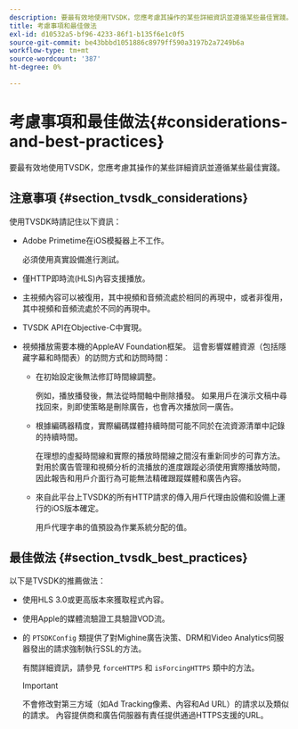 ```yaml
---
description: 要最有效地使用TVSDK，您應考慮其操作的某些詳細資訊並遵循某些最佳實踐。
title: 考慮事項和最佳做法
exl-id: d10532a5-bf96-4233-86f1-b135f6e1c0f5
source-git-commit: be43bbbd1051886c8979ff590a3197b2a7249b6a
workflow-type: tm+mt
source-wordcount: '387'
ht-degree: 0%

---
```


# 考慮事項和最佳做法{#considerations-and-best-practices}

要最有效地使用TVSDK，您應考慮其操作的某些詳細資訊並遵循某些最佳實踐。

## 注意事項 {#section_tvsdk_considerations}

使用TVSDK時請記住以下資訊：

* Adobe Primetime在iOS模擬器上不工作。

   必須使用真實設備進行測試。
* 僅HTTP即時流(HLS)內容支援播放。
* 主視頻內容可以被復用，其中視頻和音頻流處於相同的再現中，或者非復用，其中視頻和音頻流處於不同的再現中。
* TVSDK API在Objective-C中實現。
* 視頻播放需要本機的AppleAV Foundation框架。 這會影響媒體資源（包括隱藏字幕和時間表）的訪問方式和訪問時間：

   * 在初始設定後無法修訂時間線調整。

      例如，播放播發後，無法從時間軸中刪除播發。 如果用戶在演示文稿中尋找回來，則即使策略是刪除廣告，也會再次播放同一廣告。
   * 根據編碼器精度，實際編碼媒體持續時間可能不同於在流資源清單中記錄的持續時間。

      在理想的虛擬時間線和實際的播放時間線之間沒有重新同步的可靠方法。 對用於廣告管理和視頻分析的流播放的進度跟蹤必須使用實際播放時間，因此報告和用戶介面行為可能無法精確跟蹤媒體和廣告內容。
   * 來自此平台上TVSDK的所有HTTP請求的傳入用戶代理由設備和設備上運行的iOS版本確定。

      用戶代理字串的值預設為作業系統分配的值。

## 最佳做法 {#section_tvsdk_best_practices}

以下是TVSDK的推薦做法：

* 使用HLS 3.0或更高版本來獲取程式內容。
* 使用Apple的媒體流驗證工具驗證VOD流。
* 的 `PTSDKConfig` 類提供了對Mighine廣告決策、DRM和Video Analytics伺服器發出的請求強制執行SSL的方法。

   有關詳細資訊，請參見 `forceHTTPS` 和 `isForcingHTTPS` 類中的方法。

   >[!IMPORTANT]
   >
   >不會修改對第三方域（如Ad Tracking像素、內容和Ad URL）的請求以及類似的請求。 內容提供商和廣告伺服器有責任提供通過HTTPS支援的URL。
